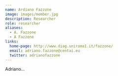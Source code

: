 ```yaml
---
name: Ardiano Fazzone
image: images/member.jpg
description: Researcher
role: researcher
aliases:
  - A. Fazzone
  - A Fazzone
links:
  home-page: http://www.diag.uniroma1.it/fazzone/
  email: adriano.fazzone@centai.eu
  twitter: adrianofazzone
---
```


Adriano...
